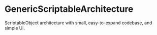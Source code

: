 # GenericScriptableArchitecture
 ScriptableObject architecture with small, easy-to-expand codebase, and simple UI.
